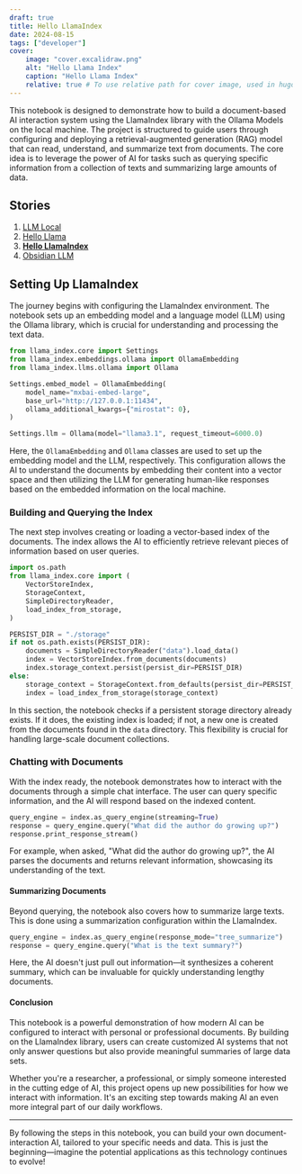 ```yaml
---
draft: true
title: Hello LlamaIndex
date: 2024-08-15
tags: ["developer"]
cover:
    image: "cover.excalidraw.png"
    alt: "Hello Llama Index"
    caption: "Hello Llama Index"
    relative: true # To use relative path for cover image, used in hugo Page-bundles
---
```


This notebook is designed to demonstrate how to build a document-based AI interaction system using the LlamaIndex library with the Ollama Models on the local machine. The project is structured to guide users through configuring and deploying a retrieval-augmented generation (RAG) model that can read, understand, and summarize text from documents. The core idea is to leverage the power of AI for tasks such as querying specific information from a collection of texts and summarizing large amounts of data.

## Stories

1. [LLM Local](../llm-local_prerequisites/index.md)
2. [Hello Llama](../llm-local_hello-llama/index.md)
3. **[Hello LlamaIndex](index.md)**
4. [Obsidian LLM](../llm-obsidian/index.md)

## Setting Up LlamaIndex

The journey begins with configuring the LlamaIndex environment. The notebook sets up an embedding model and a language model (LLM) using the Ollama library, which is crucial for understanding and processing the text data.

```python
from llama_index.core import Settings
from llama_index.embeddings.ollama import OllamaEmbedding
from llama_index.llms.ollama import Ollama

Settings.embed_model = OllamaEmbedding(
    model_name="mxbai-embed-large",
    base_url="http://127.0.0.1:11434",
    ollama_additional_kwargs={"mirostat": 0},
)

Settings.llm = Ollama(model="llama3.1", request_timeout=6000.0)
```

Here, the `OllamaEmbedding` and `Ollama` classes are used to set up the embedding model and the LLM, respectively. This configuration allows the AI to understand the documents by embedding their content into a vector space and then utilizing the LLM for generating human-like responses based on the embedded information on the local machine.

### Building and Querying the Index

The next step involves creating or loading a vector-based index of the documents. The index allows the AI to efficiently retrieve relevant pieces of information based on user queries.

```python
import os.path
from llama_index.core import (
    VectorStoreIndex,
    StorageContext,
    SimpleDirectoryReader,
    load_index_from_storage,
)

PERSIST_DIR = "./storage"
if not os.path.exists(PERSIST_DIR):
    documents = SimpleDirectoryReader("data").load_data()
    index = VectorStoreIndex.from_documents(documents)
    index.storage_context.persist(persist_dir=PERSIST_DIR)
else:
    storage_context = StorageContext.from_defaults(persist_dir=PERSIST_DIR)
    index = load_index_from_storage(storage_context)
```

In this section, the notebook checks if a persistent storage directory already exists. If it does, the existing index is loaded; if not, a new one is created from the documents found in the `data` directory. This flexibility is crucial for handling large-scale document collections.

### Chatting with Documents

With the index ready, the notebook demonstrates how to interact with the documents through a simple chat interface. The user can query specific information, and the AI will respond based on the indexed content.

```python
query_engine = index.as_query_engine(streaming=True)
response = query_engine.query("What did the author do growing up?")
response.print_response_stream()
```

For example, when asked, "What did the author do growing up?", the AI parses the documents and returns relevant information, showcasing its understanding of the text.

#### Summarizing Documents

Beyond querying, the notebook also covers how to summarize large texts. This is done using a summarization configuration within the LlamaIndex.

```python
query_engine = index.as_query_engine(response_mode="tree_summarize")
response = query_engine.query("What is the text summary?")
```

Here, the AI doesn't just pull out information—it synthesizes a coherent summary, which can be invaluable for quickly understanding lengthy documents.

#### Conclusion

This notebook is a powerful demonstration of how modern AI can be configured to interact with personal or professional documents. By building on the LlamaIndex library, users can create customized AI systems that not only answer questions but also provide meaningful summaries of large data sets.

Whether you're a researcher, a professional, or simply someone interested in the cutting edge of AI, this project opens up new possibilities for how we interact with information. It's an exciting step towards making AI an even more integral part of our daily workflows.

---

By following the steps in this notebook, you can build your own document-interaction AI, tailored to your specific needs and data. This is just the beginning—imagine the potential applications as this technology continues to evolve!
